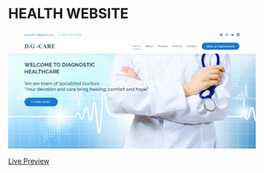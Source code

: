 # HEALTH WEBSITE
![Preview](images/d1.png)

<a href="https://giathi-daniel.github.io/Healthcare/">Live Preview</a>
